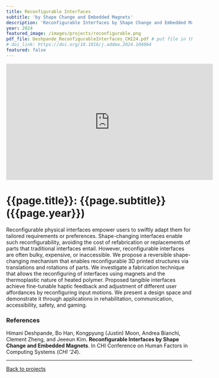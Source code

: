 ```yaml
---
title: Reconfigurable Interfaces
subtitle: 'by Shape Change and Embedded Magnets'
description: 'Reconfigurable Interfaces by Shape Change and Embedded Magnets'
year: 2024
featured_image: /images/projects/reconfigurable.png
pdf_file: Deshpande_ReconfigurableInterfaces_CHI24.pdf # put file in the directory FILES
# doi_link: https://doi.org/10.1016/j.addma.2024.104064
featured: false
---
```


<iframe width="560" height="315" src="https://www.youtube.com/embed/ptwFIcZbM_w?si=_rxeI2eg6I9k8XMy" frameborder="0" allow="accelerometer; autoplay; encrypted-media; gyroscope; picture-in-picture" allowfullscreen></iframe>

<!-- DO NOT CHANGE MANUALLY -->

# {{page.title}}: {{page.subtitle}} ({{page.year}})

Reconfigurable physical interfaces empower users to swiftly adapt them for tailored requirements or preferences. Shape-changing interfaces enable such reconfigurability, avoiding the cost of refabrication or replacements of parts that traditional interfaces entail. However, reconfigurable interfaces are often bulky, expensive, or inaccessible. We propose a reversible shape-changing mechanism that enables reconfigurable 3D printed structures via translations and rotations of parts. We investigate a fabrication technique that allows the reconfiguring of interfaces using magnets and the thermoplastic nature of heated polymer. Proposed tangible interfaces achieve fine-tunable haptic feedback and adjustment of different user affordances by reconfiguring input motions. We present a design space and demonstrate it through applications in rehabilitation, communication, accessibility, safety, and gaming.

### References

Himani Deshpande, Bo Han, Kongpyung (Justin) Moon, Andrea Bianchi, Clement Zheng, and Jeeeun Kim. **Reconfigurable Interfaces by Shape Change and Embedded Magnets**. In CHI Conference on Human Factors in Computing Systems (_CHI '24_).

<!-- DO NOT CHANGE MANUALLY -->

<!-- <a href="{{ site.url }}/files/{{ page.year }}/{{ page.pdf_file }}" target="_blank">paper</a>&nbsp;&nbsp;&nbsp;
<a href="{{ page.doi_link }}" target="_blank">doi</a> -->

---

<a href="/index.html" class="button button--large">Back to projects</a>
